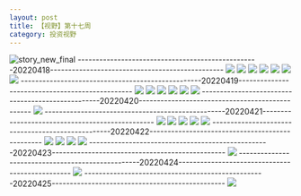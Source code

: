 ```yaml
---
layout: post
title: 【视野】第十七周
category: 投资视野
---
```

![story_new_final](http://rdr022gcy.hd-bkt.clouddn.com/img/story_new_final_0322.png)
--------------------------------------------------20220418------------------------------------------------
![](http://rdr022gcy.hd-bkt.clouddn.com/img/factors-220418-1.png)
![](http://rdr022gcy.hd-bkt.clouddn.com/img/factors-220418-2.png)
![](http://rdr022gcy.hd-bkt.clouddn.com/img/factors-220418-3.png)
![](http://rdr022gcy.hd-bkt.clouddn.com/img/factors-220418-4.png)
![](http://rdr022gcy.hd-bkt.clouddn.com/img/factors-220418-5.png)
![](http://rdr022gcy.hd-bkt.clouddn.com/img/factors-220418-6.png)
![](http://rdr022gcy.hd-bkt.clouddn.com/img/factors-220418-7.png)
--------------------------------------------------20220419------------------------------------------------
![](http://rdr022gcy.hd-bkt.clouddn.com/img/factors-220419-1.png)
![](http://rdr022gcy.hd-bkt.clouddn.com/img/factors-220419-2.png)
![](http://rdr022gcy.hd-bkt.clouddn.com/img/factors-220419-3.png)
![](http://rdr022gcy.hd-bkt.clouddn.com/img/factors-220419-4.png)
![](http://rdr022gcy.hd-bkt.clouddn.com/img/factors-220419-5.png)
![](http://rdr022gcy.hd-bkt.clouddn.com/img/factors-220419-6.png)
--------------------------------------------------20220420------------------------------------------------
![](http://rdr13xtfo.hd-bkt.clouddn.com/img/factors-220420-1.png)
--------------------------------------------------20220421------------------------------------------------
![](http://rdr13xtfo.hd-bkt.clouddn.com/img/factors-220421-1.png)
![](http://rdr13xtfo.hd-bkt.clouddn.com/img/factors-220421-2.png)
![](http://rdr13xtfo.hd-bkt.clouddn.com/img/factors-220421-3.png)
![](http://rdr13xtfo.hd-bkt.clouddn.com/img/factors-220421-4.png)
![](http://rdr13xtfo.hd-bkt.clouddn.com/img/factors-220421-5.png)
--------------------------------------------------20220422------------------------------------------------
![](http://rdr13xtfo.hd-bkt.clouddn.com/img/factors-220422-1.png)
![](http://rdr13xtfo.hd-bkt.clouddn.com/img/factors-220422-2.png)
![](http://rdr13xtfo.hd-bkt.clouddn.com/img/factors-220422-3.png)
![](http://rdr13xtfo.hd-bkt.clouddn.com/img/factors-220422-4.png)
--------------------------------------------------20220423------------------------------------------------
![](http://rdr13xtfo.hd-bkt.clouddn.com/img/factors-220424-1.png)
--------------------------------------------------20220424------------------------------------------------
![](http://rdr13xtfo.hd-bkt.clouddn.com/img/factors-220424-new-1.png)
--------------------------------------------------20220425------------------------------------------------
![](http://rdr13xtfo.hd-bkt.clouddn.com/img/factors-220425-1.png)
  





